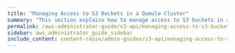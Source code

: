 ```yaml
---
title: "Managing Access to S3 Buckets in a Qumulo Cluster"
summary: "This section explains how to manage access to S3 buckets in a Qumulo cluster."
permalink: /aws-administrator-guide/s3-api/managing-access-to-s3-buckets.html
sidebar: aws_administrator_guide_sidebar
include_content: content-reuse/admin-guides/s3-api/managing-access-to-s3-buckets.md
---
```


